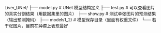 Liver_UNet/
├── model.py # UNet 模型结构定义
├── test.py # 可以查看图片的真实分割结果（用数据集里的图片）
├── show.py # 测试单张图片的预测结果（输出预测掩码）
├── models1_2/ # 模型保存目录（里面有权重文件）
└── 若干张图片，目前在肿瘤上表现最好

